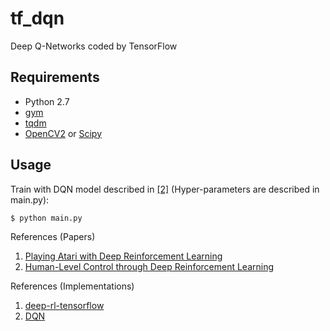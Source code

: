 # tf_dqn
Deep Q-Networks coded by TensorFlow

## Requirements
- Python 2.7
- [gym](https://github.com/openai/gym)
- [tqdm](https://github.com/tqdm/tqdm)
- [OpenCV2](http://opencv.org/) or [Scipy](https://www.scipy.org/)

## Usage
Train with DQN model described in [[2]](#tf_dqn) (Hyper-parameters are described in main.py):

    $ python main.py

References (Papers)
1) [Playing Atari with Deep Reinforcement Learning](http://arxiv.org/abs/1312.5602) 
2) [Human-Level Control through Deep Reinforcement Learning](http://home.uchicago.edu/~arij/journalclub/papers/2015_Mnih_et_al.pdf)

References (Implementations)
1) [deep-rl-tensorflow](https://github.com/carpedm20/deep-rl-tensorflow)
2) [DQN](https://github.com/yjhong89/DQN)

